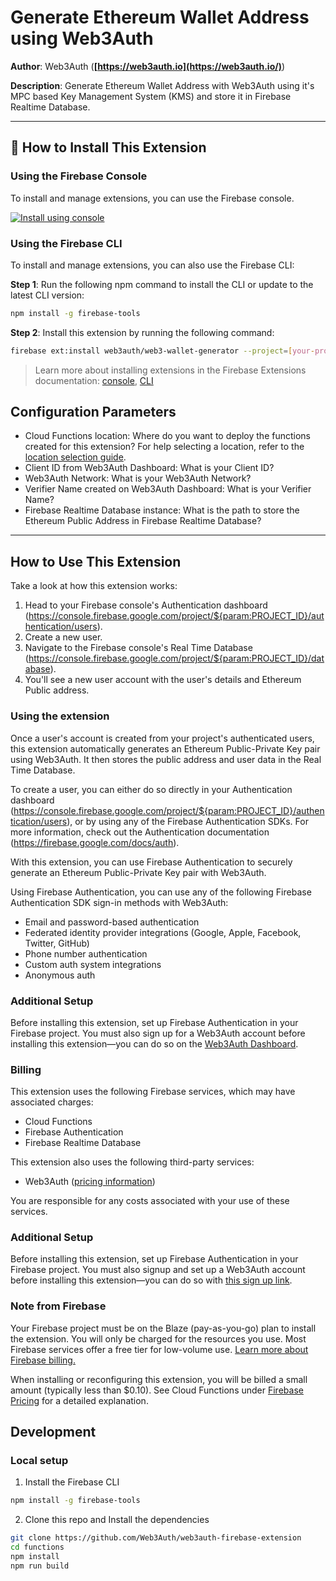 # Generate Ethereum Wallet Address using Web3Auth

**Author**: Web3Auth (**[https://web3auth.io](https://web3auth.io/)**)

**Description**: Generate Ethereum Wallet Address with Web3Auth using it's MPC based Key Management System (KMS) and store it in Firebase Realtime Database.

---

## 🧩 How to Install This Extension

### Using the Firebase Console

To install and manage extensions, you can use the Firebase console.

[![Install using console](https://www.gstatic.com/mobilesdk/210513_mobilesdk/install-extension.png "Install using console")][install-link]

[install-link]: https://console.firebase.google.com/project/_/extensions/install?ref=web3auth/web3-wallet-generator@1.0.2

### Using the Firebase CLI

To install and manage extensions, you can also use the Firebase CLI:

**Step 1**: Run the following npm command to install the CLI or update to the latest CLI version:

```bash
npm install -g firebase-tools
```

**Step 2**: Install this extension by running the following command:

```bash
firebase ext:install web3auth/web3-wallet-generator --project=[your-project-id]
```

> Learn more about installing extensions in the Firebase Extensions documentation:
> [console](https://firebase.google.com/docs/extensions/install-extensions?platform=console),
> [CLI](https://firebase.google.com/docs/extensions/install-extensions?platform=cli)

## Configuration Parameters

- Cloud Functions location: Where do you want to deploy the functions created for this extension? For help selecting a location, refer to the [location selection guide](https://firebase.google.com/docs/functions/locations).
- Client ID from Web3Auth Dashboard: What is your Client ID?
- Web3Auth Network: What is your Web3Auth Network?
- Verifier Name created on Web3Auth Dashboard: What is your Verifier Name?
- Firebase Realtime Database instance: What is the path to store the Ethereum Public Address in Firebase Realtime Database?

---

## How to Use This Extension

Take a look at how this extension works:

1. Head to your Firebase console's Authentication dashboard (https://console.firebase.google.com/project/${param:PROJECT_ID}/authentication/users).
2. Create a new user.
3. Navigate to the Firebase console's Real Time Database (https://console.firebase.google.com/project/${param:PROJECT_ID}/database).
4. You'll see a new user account with the user's details and Ethereum Public address.

### Using the extension

Once a user's account is created from your project's authenticated users, this extension automatically generates an Ethereum Public-Private Key pair using Web3Auth. It then stores the public address and user data in the Real Time Database.

To create a user, you can either do so directly in your Authentication dashboard (https://console.firebase.google.com/project/${param:PROJECT_ID}/authentication/users), or by using any of the Firebase Authentication SDKs. For more information, check out the Authentication documentation (https://firebase.google.com/docs/auth).

With this extension, you can use Firebase Authentication to securely generate an Ethereum Public-Private Key pair with Web3Auth.

Using Firebase Authentication, you can use any of the following Firebase Authentication SDK sign-in methods with Web3Auth:

- Email and password-based authentication
- Federated identity provider integrations (Google, Apple, Facebook, Twitter, GitHub)
- Phone number authentication
- Custom auth system integrations
- Anonymous auth

### Additional Setup

Before installing this extension, set up Firebase Authentication in your Firebase project.
You must also sign up for a Web3Auth account before installing this extension—you can do so on the [Web3Auth Dashboard](https://dashboard.web3auth.io).

### Billing

This extension uses the following Firebase services, which may have associated charges:

- Cloud Functions
- Firebase Authentication
- Firebase Realtime Database

This extension also uses the following third-party services:

- Web3Auth ([pricing information](https://web3auth.io/pricing))

You are responsible for any costs associated with your use of these services.

### Additional Setup

Before installing this extension, set up Firebase Authentication in your Firebase project.
You must also signup and set up a Web3Auth account before installing this extension—you can do so with [this sign up link](https://dashboard.web3auth.io).

### Note from Firebase

Your Firebase project must be on the Blaze (pay-as-you-go) plan to install the extension. You will only be charged for the resources you use. Most Firebase services offer a free tier for low-volume use. [Learn more about Firebase billing.](https://firebase.google.com/pricing)

When installing or reconfiguring this extension, you will be billed a small amount (typically less than $0.10). See Cloud Functions under [Firebase Pricing](https://firebase.google.com/pricing) for a detailed explanation.

## Development

### Local setup

1. Install the Firebase CLI

```bash
npm install -g firebase-tools
```

2. Clone this repo and Install the dependencies

```bash
git clone https://github.com/Web3Auth/web3auth-firebase-extension
cd functions
npm install
npm run build
```
